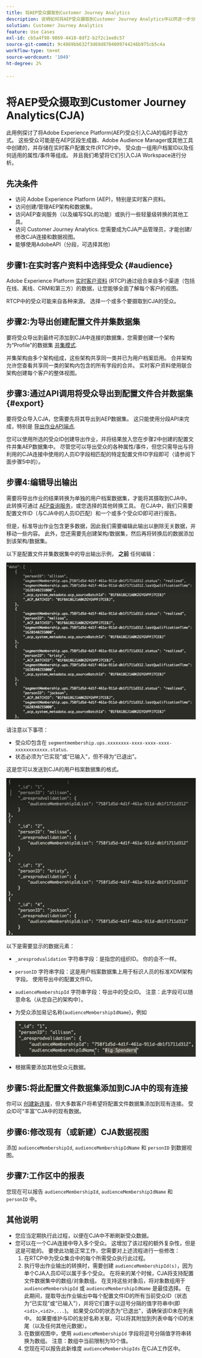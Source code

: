 ```yaml
---
title: 将AEP受众摄取到Customer Journey Analytics
description: 说明如何将AEP受众摄取到Customer Journey Analytics中以供进一步分析。
solution: Customer Journey Analytics
feature: Use Cases
exl-id: cb5a4f98-9869-4410-8df2-b2f2c1ee8c57
source-git-commit: 9c4869bb632f3d69d8704009744246b975cb5c4a
workflow-type: tm+mt
source-wordcount: '1049'
ht-degree: 2%

---
```


# 将AEP受众摄取到Customer Journey Analytics(CJA)

此用例探讨了将Adobe Experience Platform(AEP)受众引入CJA的临时手动方式。 这些受众可能是在AEP区段生成器、Adobe Audience Manager或其他工具中创建的，并存储在实时客户配置文件(RTCP)中。 受众由一组用户档案ID以及任何适用的属性/事件等组成。 并且我们希望将它们引入CJA Workspace进行分析。

## 先决条件

* 访问 Adobe Experience Platform (AEP)，特别是实时客户资料。
* 访问创建/管理AEP架构和数据集。
* 访问AEP查询服务（以及编写SQL的功能）或执行一些轻量级转换的其他工具。
* 访问 Customer Journey Analytics. 您需要成为CJA产品管理员，才能创建/修改CJA连接和数据视图。
* 能够使用AdobeAPI（分段，可选择其他）

## 步骤1:在实时客户资料中选择受众 {#audience}

Adobe Experience Platform [实时客户资料](https://experienceleague.adobe.com/docs/experience-platform/profile/home.html?lang=en) (RTCP)通过组合来自多个渠道（包括在线、离线、CRM和第三方）的数据，让您能够全面了解每个客户的视图。

RTCP中的受众可能来自各种来源。 选择一个或多个要摄取到CJA的受众。

## 步骤2:为导出创建配置文件并集数据集

要将受众导出到最终可添加到CJA中连接的数据集，您需要创建一个架构为“Profile”的数据集 [并集模式](https://experienceleague.adobe.com/docs/experience-platform/profile/union-schemas/union-schema.html?lang=en#understanding-union-schemas).

并集架构由多个架构组成，这些架构共享同一类并已为用户档案启用。 合并架构允许您查看共享同一类的架构内包含的所有字段的合并。 实时客户资料使用联合架构创建每个客户的整体视图。

## 步骤3:通过API调用将受众导出到配置文件合并数据集 {#export}

要将受众导入CJA，您需要先将其导出到AEP数据集。 这只能使用分段API来完成，特别是 [导出作业API端点](https://experienceleague.adobe.com/docs/experience-platform/segmentation/api/export-jobs.html?lang=en).

您可以使用所选的受众ID创建导出作业，并将结果放入您在步骤2中创建的配置文件并集AEP数据集中。 尽管您可以导出受众的各种属性/事件，但您只需导出与将利用的CJA连接中使用的人员ID字段相匹配的特定配置文件ID字段即可（请参阅下面步骤5中的）。

## 步骤4:编辑导出输出

需要将导出作业的结果转换为单独的用户档案数据集，才能将其摄取到CJA中。  此转换可通过 [AEP查询服务](https://experienceleague.adobe.com/docs/experience-platform/query/home.html?lang=en)，或您选择的其他转换工具。 在CJA中，我们只需要配置文件ID（与CJA中的人员ID匹配）和一个或多个受众ID即可进行报告。

但是，标准导出作业包含更多数据，因此我们需要编辑此输出以删除无关数据，并移动一些内容。  此外，您还需要先创建架构/数据集，然后再将转换后的数据添加到该架构/数据集。

以下是配置文件并集数据集中的导出输出示例， **之前** 任何编辑：

![未编辑的输出](assets/export-unedited.png)

请注意以下事项：

* 受众ID包含在 `segmentmembership.ups.xxxxxxxx-xxxx-xxxx-xxxx-xxxxxxxxxxxx.status`.
* 状态必须为“已实现”或“已输入”，但不得为“已退出”。

这是您可以发送到CJA的用户档案数据集的格式。

![编辑的输出](assets/export-edited.png)

以下是需要显示的数据元素：

* `_aresprodvalidation` 字符串字段：是指您的组织ID。 你的会不一样。
* `personID` 字符串字段：这是用户档案数据集上用于标识人员的标准XDM架构字段。 使用导出中的配置文件ID。
* `audienceMembershipId` 字符串字段：导出中的受众ID。  注意：此字段可以随意命名（从您自己的架构中）。
* 为受众添加易记名称(`audienceMembershipIdName`)，例如

   ![友好受众名称](assets/audience-name.png)

* 根据需要添加其他受众元数据。

## 步骤5:将此配置文件数据集添加到CJA中的现有连接

你可以 [创建新连接](/help/connections/create-connection.md)，但大多数客户将希望将配置文件数据集添加到现有连接。 受众ID可“丰富”CJA中的现有数据。

## 步骤6:修改现有（或新建）CJA数据视图

添加 `audienceMembershipId`, `audienceMembershipIdName` 和 `personID` 到数据视图。

## 步骤7:工作区中的报表

您现在可以报告 `audienceMembershipId`, `audienceMembershipIdName` 和 `personID` 中。

## 其他说明

* 您应当定期执行此过程，以便在CJA中不断刷新受众数据。
* 您可以在一个CJA连接中导入多个受众。 这增加了该过程的额外复杂性，但是这是可能的。 要使此功能正常工作，您需要对上述流程进行一些修改：
   1. 在RTCP中为受众集合中的每个所需受众执行此过程。
   1. 执行导出作业输出的转换时，需要创建 `audienceMembershipId(s)`，因为单个CJA人员ID可以属于多个受众。 在将来的某个时候，CJA将支持配置文件数据集中的数组/对象数组。 在支持这些对象后，将对象数组用于 `audienceMembershipId` 或 `audienceMembershipIdName` 是最佳选择。 在此期间，提取导出作业输出中每个配置文件ID的所有当前受众ID（状态为“已实现”或“已输入”），并将它们置于以逗号分隔的值字符串中(即 `<id1>,<id2>,...`)。  如果受众ID的状态为“已退出”，请确保该ID未在列表中。  如果要维护与ID的友好名称关联，可以将其附加到列表中每个ID的末尾（以及任何其他元数据）。
   1. 在数据视图中，使用 `audienceMembershipId` 字段将逗号分隔值字符串转换为数组。 注意：数组中当前限制为10个值。
   1. 您现在可以报告此新维度 `audienceMembershipIds` 在CJA工作区中。
